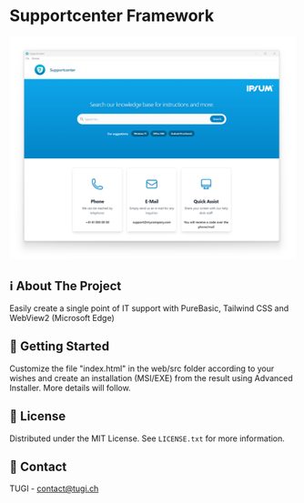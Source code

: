# Supportcenter Framework
![App Screenshot](Screenshot.png)


<!-- ABOUT THE PROJECT -->
## ℹ️  About The Project
Easily create a single point of IT support with PureBasic, Tailwind CSS and WebView2 (Microsoft Edge)


<!-- GETTING STARTED -->
## 🚀 Getting Started
Customize the file "index.html" in the web/src folder according to your wishes and create an installation (MSI/EXE) from the result using Advanced Installer.
More details will follow.


<!-- LICENSE -->
## 📃 License
Distributed under the MIT License. See `LICENSE.txt` for more information.


<!-- CONTACT -->
## 📧 Contact
TUGI - [contact@tugi.ch](mailto:contact@tugi.ch)<br>
